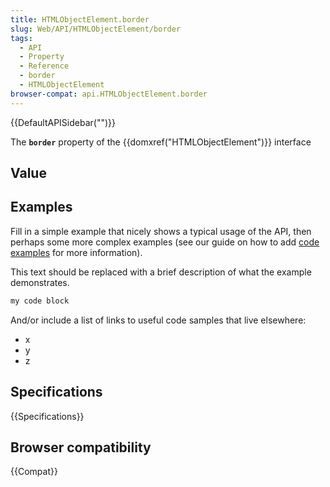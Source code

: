 ```yaml
---
title: HTMLObjectElement.border
slug: Web/API/HTMLObjectElement/border
tags:
  - API
  - Property
  - Reference
  - border
  - HTMLObjectElement
browser-compat: api.HTMLObjectElement.border
---
```

{{DefaultAPISidebar("")}}

The **`border`** property of the {{domxref("HTMLObjectElement")}} interface 

## Value



## Examples

Fill in a simple example that nicely shows a typical usage of the API, then perhaps some more complex examples (see our guide on how to add [code examples](/en-US/docs/MDN/Contribute/Structures/Code_examples) for more information).

This text should be replaced with a brief description of what the example demonstrates.

```js
my code block
```

And/or include a list of links to useful code samples that live elsewhere:

*   x
*   y
*   z

## Specifications

{{Specifications}}

## Browser compatibility

{{Compat}}


